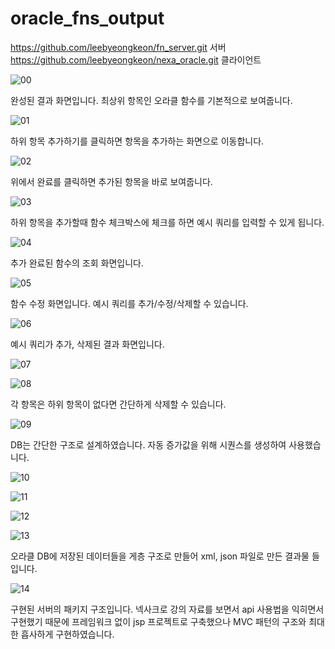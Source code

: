 # oracle_fns_output
https://github.com/leebyeongkeon/fn_server.git
서버  
https://github.com/leebyeongkeon/nexa_oracle.git
클라이언트


![00](https://github.com/leebyeongkeon/oracle_fns_output/assets/60059382/2bfed188-bb87-43de-8771-bbd1edeaf97a)

완성된 결과 화면입니다. 최상위 항목인 오라클 함수를 기본적으로 보여줍니다.

![01](https://github.com/leebyeongkeon/oracle_fns_output/assets/60059382/e77b32e7-729f-4603-8413-146ed4776905)

하위 항목 추가하기를 클릭하면 항목을 추가하는 화면으로 이동합니다.

![02](https://github.com/leebyeongkeon/oracle_fns_output/assets/60059382/02163d2b-c6e4-46e4-afbc-3ed01905a4eb)

위에서 완료를 클릭하면 추가된 항목을 바로 보여줍니다.

![03](https://github.com/leebyeongkeon/oracle_fns_output/assets/60059382/885a30c5-9cd5-4e2d-a6c3-b5b328d29c82)

하위 항목을 추가할때 함수 체크박스에 체크를 하면 예시 쿼리를 입력할 수 있게 됩니다.

![04](https://github.com/leebyeongkeon/oracle_fns_output/assets/60059382/839a571d-b950-40fb-859b-d3e3cf75cbdf)

추가 완료된 함수의 조회 화면입니다.

![05](https://github.com/leebyeongkeon/oracle_fns_output/assets/60059382/19dddfae-000d-4d84-935e-e8298a41b67d)

함수 수정 화면입니다. 예시 쿼리를 추가/수정/삭제할 수 있습니다.

![06](https://github.com/leebyeongkeon/oracle_fns_output/assets/60059382/d920ffc6-24d3-4349-a757-e89f119ec9f4)

예시 쿼리가 추가, 삭제된 결과 화면입니다.

![07](https://github.com/leebyeongkeon/oracle_fns_output/assets/60059382/5ebb8903-c742-4cb8-8551-fa4fc6234f41)

![08](https://github.com/leebyeongkeon/oracle_fns_output/assets/60059382/2f188c29-dbfe-4b37-8b60-a98a78e78bf6)

각 항목은 하위 항목이 없다면 간단하게 삭제할 수 있습니다.

![09](https://github.com/leebyeongkeon/oracle_fns_output/assets/60059382/ace53ca7-915c-4d2b-9202-3d88a37f1411)

DB는 간단한 구조로 설계하였습니다. 자동 증가값을 위해 시퀀스를 생성하여 사용했습니다.

![10](https://github.com/leebyeongkeon/oracle_fns_output/assets/60059382/cc027451-f78b-4f50-a65e-a95971b8c0e5)

![11](https://github.com/leebyeongkeon/oracle_fns_output/assets/60059382/9e51aa25-5e54-4406-a3d2-065c6604ea68)

![12](https://github.com/leebyeongkeon/oracle_fns_output/assets/60059382/bb0ad821-542d-4cb7-a83b-d07cedd73c1b)

![13](https://github.com/leebyeongkeon/oracle_fns_output/assets/60059382/ca6c98ae-32f3-4ab0-86b9-52e18b4b7637)

오라클 DB에 저장된 데이터들을 게층 구조로 만들어 xml, json 파일로 만든 결과물 들입니다.

![14](https://github.com/leebyeongkeon/oracle_fns_output/assets/60059382/891ca552-0e1f-413a-a50b-5f5481f0988d)

구현된 서버의 패키지 구조입니다. 넥사크로 강의 자료를 보면서 api 사용법을 익히면서 구현했기 때문에 프레임워크 없이 jsp 프로젝트로 구축했으나 MVC 패턴의 구조와 최대한 흡사하게 구현하였습니다.
